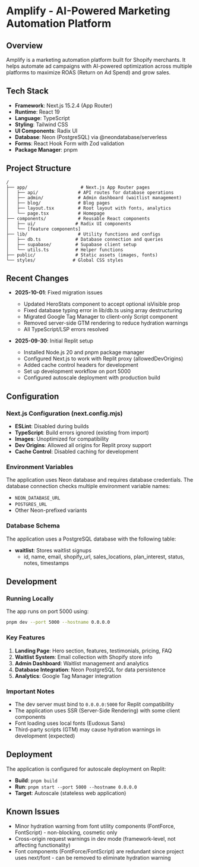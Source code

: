 # Amplify - AI-Powered Marketing Automation Platform

## Overview
Amplify is a marketing automation platform built for Shopify merchants. It helps automate ad campaigns with AI-powered optimization across multiple platforms to maximize ROAS (Return on Ad Spend) and grow sales.

## Tech Stack
- **Framework**: Next.js 15.2.4 (App Router)
- **Runtime**: React 19
- **Language**: TypeScript
- **Styling**: Tailwind CSS
- **UI Components**: Radix UI
- **Database**: Neon (PostgreSQL) via @neondatabase/serverless
- **Forms**: React Hook Form with Zod validation
- **Package Manager**: pnpm

## Project Structure
```
/
├── app/                    # Next.js App Router pages
│   ├── api/               # API routes for database operations
│   ├── admin/             # Admin dashboard (waitlist management)
│   ├── blog/              # Blog pages
│   ├── layout.tsx         # Root layout with fonts, analytics
│   └── page.tsx           # Homepage
├── components/            # Reusable React components
│   ├── ui/               # Radix UI components
│   └── [feature components]
├── lib/                   # Utility functions and configs
│   ├── db.ts             # Database connection and queries
│   ├── supabase/         # Supabase client setup
│   └── utils.ts          # Helper functions
├── public/               # Static assets (images, fonts)
└── styles/              # Global CSS styles
```

## Recent Changes
- **2025-10-01**: Fixed migration issues
  - Updated HeroStats component to accept optional isVisible prop
  - Fixed database typing error in lib/db.ts using array destructuring
  - Migrated Google Tag Manager to client-only Script component
  - Removed server-side GTM rendering to reduce hydration warnings
  - All TypeScript/LSP errors resolved

- **2025-09-30**: Initial Replit setup
  - Installed Node.js 20 and pnpm package manager
  - Configured Next.js to work with Replit proxy (allowedDevOrigins)
  - Added cache control headers for development
  - Set up development workflow on port 5000
  - Configured autoscale deployment with production build

## Configuration

### Next.js Configuration (next.config.mjs)
- **ESLint**: Disabled during builds
- **TypeScript**: Build errors ignored (existing from import)
- **Images**: Unoptimized for compatibility
- **Dev Origins**: Allowed all origins for Replit proxy support
- **Cache Control**: Disabled caching for development

### Environment Variables
The application uses Neon database and requires database credentials. The database connection checks multiple environment variable names:
- `NEON_DATABASE_URL`
- `POSTGRES_URL`
- Other Neon-prefixed variants

### Database Schema
The application uses a PostgreSQL database with the following table:
- **waitlist**: Stores waitlist signups
  - id, name, email, shopify_url, sales_locations, plan_interest, status, notes, timestamps

## Development

### Running Locally
The app runs on port 5000 using:
```bash
pnpm dev --port 5000 --hostname 0.0.0.0
```

### Key Features
1. **Landing Page**: Hero section, features, testimonials, pricing, FAQ
2. **Waitlist System**: Email collection with Shopify store info
3. **Admin Dashboard**: Waitlist management and analytics
4. **Database Integration**: Neon PostgreSQL for data persistence
5. **Analytics**: Google Tag Manager integration

### Important Notes
- The dev server must bind to `0.0.0.0:5000` for Replit compatibility
- The application uses SSR (Server-Side Rendering) with some client components
- Font loading uses local fonts (Eudoxus Sans)
- Third-party scripts (GTM) may cause hydration warnings in development (expected)

## Deployment
The application is configured for autoscale deployment on Replit:
- **Build**: `pnpm build`
- **Run**: `pnpm start --port 5000 --hostname 0.0.0.0`
- **Target**: Autoscale (stateless web application)

## Known Issues
- Minor hydration warning from font utility components (FontForce, FontScript) - non-blocking, cosmetic only
- Cross-origin request warnings in dev mode (framework-level, not affecting functionality)
- Font components (FontForce/FontScript) are redundant since project uses next/font - can be removed to eliminate hydration warning
